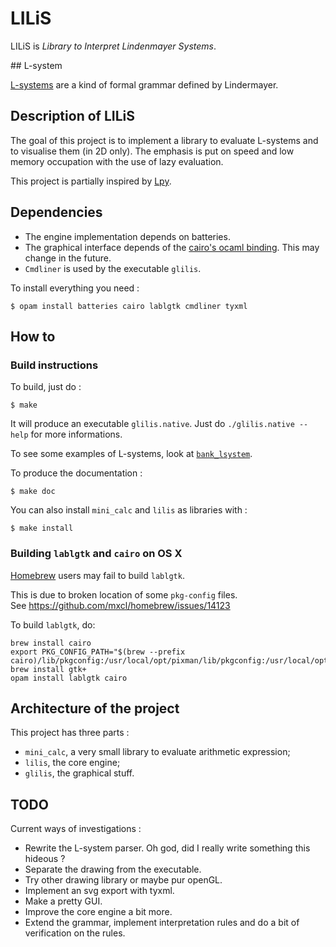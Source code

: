 # LILiS

LILiS is *Library to Interpret Lindenmayer Systems*.

## L-system

[L-systems][] are a kind of formal grammar defined by Lindermayer.

[L-systems]: http://en.wikipedia.org/wiki/L-system

## Description of LILiS

The goal of this project is to implement a library to evaluate L-systems and to visualise them (in 2D only).
The emphasis is put on speed and low memory occupation with the use of lazy evaluation.

This project is partially inspired by [Lpy][].

[Lpy]: http://openalea.gforge.inria.fr/dokuwiki/doku.php?id=packages:vplants:lpy:main
## Dependencies

- The engine implementation depends on batteries.
- The graphical interface depends of the [cairo's ocaml binding](https://forge.ocamlcore.org/projects/cairo/).
  This may change in the future.
- `Cmdliner` is used by the executable `glilis`.

To install everything you need :

	$ opam install batteries cairo lablgtk cmdliner tyxml

## How to

### Build instructions

To build, just do :

	$ make

It will produce an executable `glilis.native`. Just do `./glilis.native --help` for more informations.

To see some examples of L-systems, look at [`bank_lsystem`](bank_lsystem).

To produce the documentation :

	$ make doc

You can also install `mini_calc` and `lilis` as libraries with :

	$ make install

### Building `lablgtk` and `cairo` on OS X

[Homebrew](http://mxcl.github.io/homebrew/) users may fail to build `lablgtk`.

This is due to broken location of some `pkg-config` files.  
See <https://github.com/mxcl/homebrew/issues/14123>

To build `lablgtk`, do:

	brew install cairo
	export PKG_CONFIG_PATH="$(brew --prefix cairo)/lib/pkgconfig:/usr/local/opt/pixman/lib/pkgconfig:/usr/local/opt/fontconfig/lib/pkgconfig:/usr/local/opt/freetype/lib/pkgconfig:/usr/local/opt/libpng/lib/pkgconfig:/usr/X11/lib/pkgconfig"
	brew install gtk+
	opam install lablgtk cairo

## Architecture of the project

This project has three parts :
- `mini_calc`, a very small library to evaluate arithmetic expression;
- `lilis`, the core engine;
- `glilis`, the graphical stuff.

## TODO

Current ways of investigations :

- Rewrite the L-system parser. Oh god, did I really write something this hideous ?
- Separate the drawing from the executable.
- Try other drawing library or maybe pur openGL.
- Implement an svg export with tyxml.
- Make a pretty GUI.
- Improve the core engine a bit more.
- Extend the grammar, implement interpretation rules and do a bit of verification on the rules.
